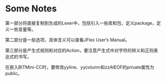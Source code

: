 # Some Notes

第一部分将直接复制到生成的Lexer中，包括引入一些库和包，定义package，定义一些变量等。

第二部分是一些选项，具体含义可以查看JFlex User’s Manual。

第三部分是产生式规则和对应的Action，要注意产生式中对字符的转义和正则表达式的书写。

在嵌入BITMini-CC时，要修改yyline、yycolumn和zzAtEOF的private属性为public。
